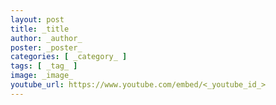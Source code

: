 ```yaml
---
layout: post
title: _title
author: _author_
poster: _poster_
categories: [ _category_ ]
tags: [ _tag_ ]
image: _image_
youtube_url: https://www.youtube.com/embed/<_youtube_id_>
---
```


